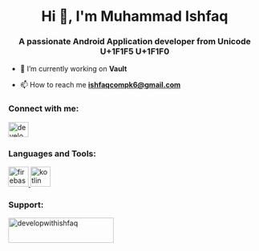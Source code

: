 <h1 align="center">Hi 👋, I'm Muhammad Ishfaq</h1>
<h3 align="center">A passionate Android Application developer from Unicode U+1F1F5 U+1F1F0</h3>

- 🔭 I’m currently working on **Vault**

- 📫 How to reach me **ishfaqcompk6@gmail.com**

<h3 align="left">Connect with me:</h3>
<p align="left">
<a href="https://instagram.com/developwithishfaq" target="blank"><img align="center" src="https://raw.githubusercontent.com/rahuldkjain/github-profile-readme-generator/master/src/images/icons/Social/instagram.svg" alt="developwithishfaq" height="30" width="40" /></a>
</p>

<h3 align="left">Languages and Tools:</h3>
<p align="left"> <a href="https://firebase.google.com/" target="_blank" rel="noreferrer"> <img src="https://www.vectorlogo.zone/logos/firebase/firebase-icon.svg" alt="firebase" width="40" height="40"/> </a> <a href="https://kotlinlang.org" target="_blank" rel="noreferrer"> <img src="https://www.vectorlogo.zone/logos/kotlinlang/kotlinlang-icon.svg" alt="kotlin" width="40" height="40"/> </a> </p>

<h3 align="left">Support:</h3>
<p><a href="https://www.buymeacoffee.com/developwithishfaq"> <img align="left" src="https://cdn.buymeacoffee.com/buttons/v2/default-yellow.png" height="50" width="210" alt="developwithishfaq" /></a></p><br><br>
